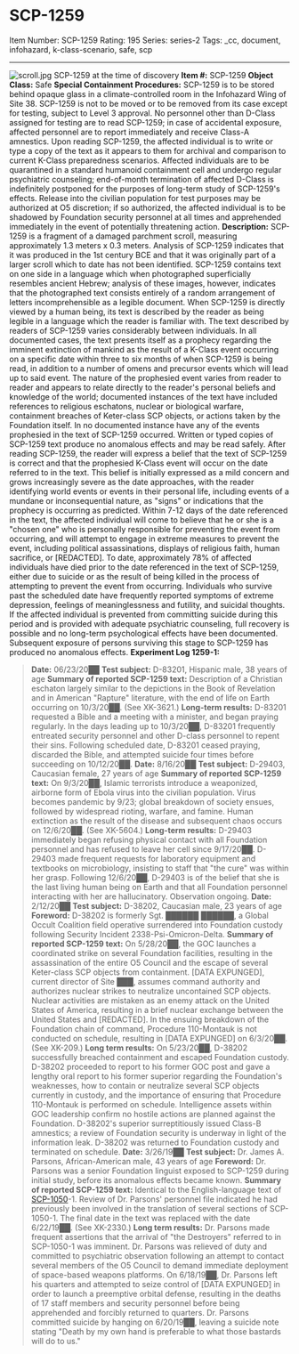 # SCP-1259
Item Number: SCP-1259
Rating: 195
Series: series-2
Tags: _cc, document, infohazard, k-class-scenario, safe, scp

---

![scroll.jpg](https://scp-wiki.wdfiles.com/local--files/scp-1259/scroll.jpg)
SCP-1259 at the time of discovery
**Item #:** SCP-1259
**Object Class:** Safe
**Special Containment Procedures:** SCP-1259 is to be stored behind opaque glass in a climate-controlled room in the Infohazard Wing of Site 38. SCP-1259 is not to be moved or to be removed from its case except for testing, subject to Level 3 approval. No personnel other than D-Class assigned for testing are to read SCP-1259; in case of accidental exposure, affected personnel are to report immediately and receive Class-A amnestics.
Upon reading SCP-1259, the affected individual is to write or type a copy of the text as it appears to them for archival and comparison to current K-Class preparedness scenarios. Affected individuals are to be quarantined in a standard humanoid containment cell and undergo regular psychiatric counseling; end-of-month termination of affected D-Class is indefinitely postponed for the purposes of long-term study of SCP-1259's effects. Release into the civilian population for test purposes may be authorized at O5 discretion; if so authorized, the affected individual is to be shadowed by Foundation security personnel at all times and apprehended immediately in the event of potentially threatening action.
**Description:** SCP-1259 is a fragment of a damaged parchment scroll, measuring approximately 1.3 meters x 0.3 meters. Analysis of SCP-1259 indicates that it was produced in the 1st century BCE and that it was originally part of a larger scroll which to date has not been identified. SCP-1259 contains text on one side in a language which when photographed superficially resembles ancient Hebrew; analysis of these images, however, indicates that the photographed text consists entirely of a random arrangement of letters incomprehensible as a legible document.
When SCP-1259 is directly viewed by a human being, its text is described by the reader as being legible in a language which the reader is familiar with. The text described by readers of SCP-1259 varies considerably between individuals. In all documented cases, the text presents itself as a prophecy regarding the imminent extinction of mankind as the result of a K-Class event occurring on a specific date within three to six months of when SCP-1259 is being read, in addition to a number of omens and precursor events which will lead up to said event. The nature of the prophesied event varies from reader to reader and appears to relate directly to the reader's personal beliefs and knowledge of the world; documented instances of the text have included references to religious eschatons, nuclear or biological warfare, containment breaches of Keter-class SCP objects, or actions taken by the Foundation itself. In no documented instance have any of the events prophesied in the text of SCP-1259 occurred. Written or typed copies of SCP-1259 text produce no anomalous effects and may be read safely.
After reading SCP-1259, the reader will express a belief that the text of SCP-1259 is correct and that the prophesied K-Class event will occur on the date referred to in the text. This belief is initially expressed as a mild concern and grows increasingly severe as the date approaches, with the reader identifying world events or events in their personal life, including events of a mundane or inconsequential nature, as "signs" or indications that the prophecy is occurring as predicted. Within 7-12 days of the date referenced in the text, the affected individual will come to believe that he or she is a "chosen one" who is personally responsible for preventing the event from occurring, and will attempt to engage in extreme measures to prevent the event, including political assassinations, displays of religious faith, human sacrifice, or [REDACTED].
To date, approximately 78% of affected individuals have died prior to the date referenced in the text of SCP-1259, either due to suicide or as the result of being killed in the process of attempting to prevent the event from occurring. Individuals who survive past the scheduled date have frequently reported symptoms of extreme depression, feelings of meaninglessness and futility, and suicidal thoughts. If the affected individual is prevented from committing suicide during this period and is provided with adequate psychiatric counseling, full recovery is possible and no long-term psychological effects have been documented. Subsequent exposure of persons surviving this stage to SCP-1259 has produced no anomalous effects.
**Experiment Log 1259-1:**
> **Date:** 06/23/20██
> **Test subject:** D-83201, Hispanic male, 38 years of age
> **Summary of reported SCP-1259 text:** Description of a Christian eschaton largely similar to the depictions in the Book of Revelation and in American "Rapture" literature, with the end of life on Earth occurring on 10/3/20██. (See XK-3621.)
> **Long-term results:** D-83201 requested a Bible and a meeting with a minister, and began praying regularly. In the days leading up to 10/3/20██, D-83201 frequently entreated security personnel and other D-class personnel to repent their sins. Following scheduled date, D-83201 ceased praying, discarded the Bible, and attempted suicide four times before succeeding on 10/12/20██.
> **Date:** 8/16/20██
> **Test subject:** D-29403, Caucasian female, 27 years of age
> **Summary of reported SCP-1259 text:** On 9/3/20██, Islamic terrorists introduce a weaponized, airborne form of Ebola virus into the civilian population. Virus becomes pandemic by 9/23; global breakdown of society ensues, followed by widespread rioting, warfare, and famine. Human extinction as the result of the disease and subsequent chaos occurs on 12/6/20██. (See XK-5604.)
> **Long-term results:** D-29403 immediately began refusing physical contact with all Foundation personnel and has refused to leave her cell since 9/17/20██. D-29403 made frequent requests for laboratory equipment and textbooks on microbiology, insisting to staff that "the cure" was within her grasp. Following 12/6/20██, D-29403 is of the belief that she is the last living human being on Earth and that all Foundation personnel interacting with her are hallucinatory. Observation ongoing.
> **Date:** 2/12/20██
> **Test subject:** D-38202, Caucasian male, 23 years of age
> **Foreword:** D-38202 is formerly Sgt. ██████ ██████, a Global Occult Coalition field operative surrendered into Foundation custody following Security Incident 2338-Psi-Omicron-Delta.
> **Summary of reported SCP-1259 text:** On 5/28/20██, the GOC launches a coordinated strike on several Foundation facilities, resulting in the assassination of the entire O5 Council and the escape of several Keter-class SCP objects from containment. [DATA EXPUNGED], current director of Site ███, assumes command authority and authorizes nuclear strikes to neutralize uncontained SCP objects. Nuclear activities are mistaken as an enemy attack on the United States of America, resulting in a brief nuclear exchange between the United States and [REDACTED]. In the ensuing breakdown of the Foundation chain of command, Procedure 110-Montauk is not conducted on schedule, resulting in [DATA EXPUNGED] on 6/3/20██. (See XK-209.)
> **Long term results:** On 5/23/20██, D-38202 successfully breached containment and escaped Foundation custody. D-38202 proceeded to report to his former GOC post and gave a lengthy oral report to his former superior regarding the Foundation's weaknesses, how to contain or neutralize several SCP objects currently in custody, and the importance of ensuring that Procedure 110-Montauk is performed on schedule. Intelligence assets within GOC leadership confirm no hostile actions are planned against the Foundation. D-38202's superior surreptitiously issued Class-B amnestics; a review of Foundation security is underway in light of the information leak. D-38202 was returned to Foundation custody and terminated on schedule.
> **Date:** 3/26/19██
> **Test subject:** Dr. James A. Parsons, African-American male, 43 years of age
> **Foreword:** Dr. Parsons was a senior Foundation linguist exposed to SCP-1259 during initial study, before its anomalous effects became known.
> **Summary of reported SCP-1259 text:** Identical to the English-language text of [SCP-1050](/scp-1050)-1. Review of Dr. Parsons' personnel file indicated he had previously been involved in the translation of several sections of SCP-1050-1. The final date in the text was replaced with the date 6/22/19██. (See XK-2330.)
> **Long term results:** Dr. Parsons made frequent assertions that the arrival of "the Destroyers" referred to in SCP-1050-1 was imminent. Dr. Parsons was relieved of duty and committed to psychiatric observation following an attempt to contact several members of the O5 Council to demand immediate deployment of space-based weapons platforms. On 6/18/19██, Dr. Parsons left his quarters and attempted to seize control of [DATA EXPUNGED] in order to launch a preemptive orbital defense, resulting in the deaths of 17 staff members and security personnel before being apprehended and forcibly returned to quarters. Dr. Parsons committed suicide by hanging on 6/20/19██, leaving a suicide note stating "Death by my own hand is preferable to what those bastards will do to us."